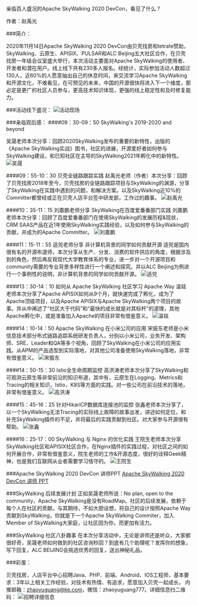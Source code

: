 亲临百人盛况的Apache SkyWalking 2020 DevCon，看见了什么？



作者：赵禹光

###简介：

2020年11月14日Apache SkyWalking 2020 DevCon由贝壳找房和tetrate赞助，SkyWalking、云原生、APISIX、PULSAR和ALC Beijing五大社区合作，在贝壳找房一年级会议室盛大举行，本次活动主要面对Apache SkyWalking的使用者、开发者和潜在用户。线上线下共有230多人报名。经统计，实际参加活动人数超过130人，近60%的人愿意抽出自己的休息时间，来交流学习Apache SkyWalking和开源文化，不难看见，在可预见的未来，中国的开源很快将进入下一个维度，那必定是更广的社区人员参与，更高技术知识体现，更强的线上稳定性和及时修复能力。

###活动线下盛况：
![活动现场](../images/What_do_we_see_at_the_Apache_SkyWalking_2020_DevCon_event/xianxiahuodongshengkuang.jpg)

###亲临观后感：
####09：30-09：50 SkyWalking's 2019-2020 and beyond

吴晟老师本次分享：回顾2020SkyWalking发布的重要的新特性，出版的《Apache SkyWalking实战》图书，社区的进展，开源爱好者如何参与SkyWalking建设，和已知社区在主导的SkyWalking2021年孵化中的新特性。
![吴晟](../images/What_do_we_see_at_the_Apache_SkyWalking_2020_DevCon_event/wusheng.jpeg)

####09：55-10：30 贝壳全链路跟踪实践
赵禹光老师（作者）本次分享：回顾了贝壳找房2018年至今，贝壳找房的全链路跟踪项目与SkyWalking的渊源，分享了SkyWalking在实践中遇到的问题，和解决方案。以及SkyWalking近10%的Committer都曾经或正在贝壳人店平台签中研发部，工作过的趣事。
![赵禹光](../images/What_do_we_see_at_the_Apache_SkyWalking_2020_DevCon_event/zhaoyuguang.jpeg)

####10：35-11：15 刘嘉鹏老师分享 SkyWalking在百度爱番番部门实践
刘嘉鹏老师本次分享：回顾了百度爱番番部门在使用SkyWalking的发展历程&现状，CRM SAAS产品在近1年使用SkyWalking实践经验，以及如何参与SkyWalking的贡献，并成为的Apache Committer。
![刘嘉鹏](../images/What_do_we_see_at_the_Apache_SkyWalking_2020_DevCon_event/liujiapeng.jpeg)

####11：15-11：55 适兕老师分享 非计算机背景的同学如何贡献开源
适兕是国内很有名的开源布道师，本次分享从生产、分发、消费的软件供应的角度，根据涉及到的角色，然后再反观现代大学教育体系的专业，进一步对一个开源项目和community需要的专业背景多样性进行一个阐述和探究。并以ALC Beijing为例进行一个事例性的说明，非计算机背景的同学如何贡献开源。
![适兕](../images/What_do_we_see_at_the_Apache_SkyWalking_2020_DevCon_event/lijiansheng.jpeg)

####13：30-14：10 如何从 Apache SkyWalking 社区学习 Apache Way
温铭老师本次分享了Apache APISIX如何从9个月，就快速完成了孵化，成为了Apache顶级项目，以及Apache APISIX与Apache SkyWalking两个项目的故事。并从中阐述了“社区大于代码”和“最快的成长就是对其标杆”的道理，其他Apache孵化中，或是准备加入Apache的项目非常有借鉴意义。
![温铭](../images/What_do_we_see_at_the_Apache_SkyWalking_2020_DevCon_event/wenming.jpeg)

####14：10-14：50 Apache SkyWalking 在小米公司的应用
宋振东老师是小米信息技术部分布式链路追踪系统研发负责人，分别以小米公司，业务开发、架构师、SRE、Leader和QA等多个视角，回顾了SkyWalking在小米公司的应用实践。从APM的产品选型到实际落地，对其他公司准备使用SkyWalking落地，非常有借鉴意义。
![宋振东](../images/What_do_we_see_at_the_Apache_SkyWalking_2020_DevCon_event/songzhendong.jpeg)

####14：50-15：30 Istio全生命周期监控 
高洪涛老师本次分享了SkyWalking和可观测云原生等非常前沿的知识布道，其中有，云原生在Logging、Metrics和Tracing的相关知识，Istio，K8S等方面的实践。对一些公司在前沿技术的落地，非常有借鉴意义。
![高洪涛](../images/What_do_we_see_at_the_Apache_SkyWalking_2020_DevCon_event/gaohongtao.jpeg)

####15：45-16：25 针对HikariCP数据库连接池的监控
张鑫老师本次分享了，以一个SkyWalking无法Tracing的实际线上故障的故事出发，讲述如何定位，和补充SkyWalking插件的不足，并将最后的实践贡献到社区。对大家参与开源很有帮助。
![张鑫](../images/What_do_we_see_at_the_Apache_SkyWalking_2020_DevCon_event/zhangxin.jpeg)

####16：25-17：00 SkyWalking 与 Nginx 的优化实践
王院生老师本次分享SkyWalking社区和APISIX社区合作，在Nginx插件的实践过程，对社区之间的如何开展合作，非常有借鉴意义，院生老师的工作&开源态度，很好的诠释Geek精神，也是我们互联网从业者需要学习恪守的。
![王院生](../images/What_do_we_see_at_the_Apache_SkyWalking_2020_DevCon_event/wangyuansheng.jpeg)


###Apache SkyWalking 2020 DevCon 讲师PPT
[Apache SkyWalking 2020 DevCon 讲师 PPT](https://github.com/alc-beijing/alc-site/blob/master/content/images/What_do_we_see_at_the_Apache_SkyWalking_2020_DevCon_event/ppt)

###SkyWalking 后续发展计划
正如吴晟老师所说：No plan, open to the community，Apache SkyWalking是没有RoadMap。社区的后续发展，依赖于每个人在社区的贡献。与其期待，不如大胆设想，将自己的设计按照Apache Way贡献到SkyWalking，你就是下一个Apache SkyWalking Commiter，加入Member of SkyWalking大家庭，让社区因为你，而更加有活力。

###SkyWalking 社区八卦趣事
在本次分享活动中，无论是讲师还是听众，大家都很好奇，吴晟老师如何做到的社区咨询秒回？到底有几个助理呢？发挥你的想象，写下回复。ALC BEIJING会挑选优秀的回复，送出神秘礼品。

###彩蛋：

贝壳找房，人店平台中心招聘Java、PHP、前端、Android、IOS工程师，基本要求：3年以上相关工作经验，对技术有热情、有追求，愿意加入贝壳一起成长。 内推邮箱：zhaoyuguang@ke.com，微信：zhaoyuguang777。详细信息扫二维码：
![招聘详细信息](../images/What_do_we_see_at_the_Apache_SkyWalking_2020_DevCon_event/beikezhaopin.png)